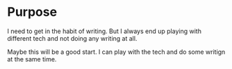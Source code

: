 # Purpose

I need to get in the habit of writing. But I always end up playing with different tech and not doing any writing at all.

Maybe this will be a good start. I can play with the tech and do some writign at the same time.